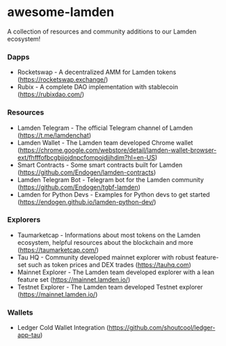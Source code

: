 # awesome-lamden

A collection of resources and community additions to our Lamden ecosystem!

### Dapps

* Rocketswap - A decentralized AMM for Lamden tokens (https://rocketswap.exchange/)
* Rubix - A complete DAO implementation with stablecoin (https://rubixdao.com/)

### Resources

* Lamden Telegram - The official Telegram channel of Lamden (https://t.me/lamdenchat)
* Lamden Wallet - The Lamden team developed Chrome wallet (https://chrome.google.com/webstore/detail/lamden-wallet-browser-ext/fhfffofbcgbjjojdnpcfompojdjjhdim?hl=en-US)
* Smart Contracts - Some smart contracts built for Lamden (https://github.com/Endogen/lamden-contracts)
* Lamden Telegram Bot - Telegram bot for the Lamden community (https://github.com/Endogen/tgbf-lamden)
* Lamden for Python Devs - Examples for Python devs to get started (https://endogen.github.io/lamden-python-dev/)

### Explorers

* Taumarketcap - Informations about most tokens on the Lamden ecosystem, helpful resources about the blockchain and more (https://taumarketcap.com/)
* Tau HQ - Community developed mainnet explorer with robust feature-set such as token prices and DEX trades (https://tauhq.com)
* Mainnet Explorer - The Lamden team developed explorer with a lean feature set (https://mainnet.lamden.io/)
* Testnet Explorer - The Lamden team developed Testnet explorer (https://mainnet.lamden.io/)

### Wallets
* Ledger Cold Wallet Integration (https://github.com/shoutcool/ledger-app-tau)
